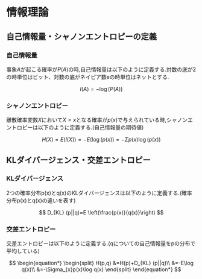# 情報理論
## 自己情報量・シャノンエントロピーの定義
### 自己情報量
事象$A$が起こる確率が$P(A)$の時,自己情報量は以下のように定義する.対数の底が2の時単位はビット、対数の底がネイピア数eの時単位はネットとする.

$$
I(A)=-\log(P(A))
$$

### シャノンエントロピー
離散確率変数$X$において$X=x$となる確率が$p(x)$で与えられている時,シャノンエントロピーは以下のように定義する.(自己情報量の期待値)

$$
H(X)=E(I(X))=-E(\log(p(x))=-\Sigma p(x)\log(p(x))
$$

## KLダイバージェンス・交差エントロピー
### KLダイバージェンス
2つの確率分布p(x)とq(x)のKLダイバージェンスは以下のように定義する.(確率分布p(x)とq(x)の違いを表す)

$$
D_{KL} (p||q)=E \left(\frac{p(x)}{q(x)}\right)
$$

### 交差エントロピー
交差エントロピーは以下のように定義する.(qについての自己情報量をpの分布で平均している)


$$
\begin{equation*}
\begin{split}
H(p,q)
&=H(p)+D_{KL} (p||q)\\
&=-E\log q(x)\\
&=-\Sigma_{x}p(x)\log q(x)
\end{split}
\end{equation*}
$$
